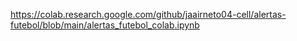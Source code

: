 https://colab.research.google.com/github/jaairneto04-cell/alertas-futebol/blob/main/alertas_futebol_colab.ipynb
